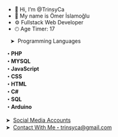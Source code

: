 - 👋 Hi, I’m @TrinsyCa
- 👤 My name is Ömer İslamoğlu
- ⚙ Fullstack Web Developer
- 🕙︎ Age Timer: 17

&nbsp;&nbsp;&nbsp;➤&nbsp; Programming Languages<br>

<b>
・PHP <br>
・MYSQL <br>
・JavaScript <br>
・CSS <br>
・HTML <br>
・C# <br>
・SQL <br>
・Arduino <br>
</b>
<br>
➤&nbsp; <a href="https://trinsyca.bistbilisim.com">Social Media Accounts</a><br>
➤&nbsp; <a href="https://mail.google.com/mail/u/0/#inbox?compose=CllgCJNrdZHCpDsKWSCHjSqXRCwKQtbsMhVJNgHpBZdrkwqRsHQpnJSGGvbZPkvVgSHCRzpPHxV">Contact With Me・trinsyca@gmail.com</a>
